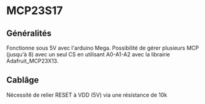 # MCP23S17

## Généralités

Fonctionne sous 5V avec l'arduino Mega. Possibilité de gérer plusieurs MCP (jusqu'à 8) avec un seul CS en utilisant A0-A1-A2 avec la librairie Adafruit_MCP23X13.

## Cablâge

Nécessité de relier RESET à VDD (5V) via une résistance de 10k
